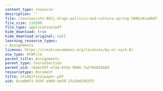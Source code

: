 ```yaml
---
content_type: resource
description: ''
file: /courses/sts-062j-drugs-politics-and-culture-spring-2006/0cad0df1919fe968de591fa3b029d3f2_sts062finalpaper.pdf
file_size: 118308
file_type: application/pdf
hide_download: true
hide_download_original: null
learning_resource_types:
- Assignments
license: https://creativecommons.org/licenses/by-nc-sa/4.0/
ocw_type: OCWFile
parent_title: Assignments
parent_type: CourseSection
parent_uid: c6abcd5f-e7a4-633e-9986-7a2f0d826b65
resourcetype: Document
title: sts062finalpaper.pdf
uid: 0cad0df1-919f-e968-de59-1fa3b029d3f2
---
```

